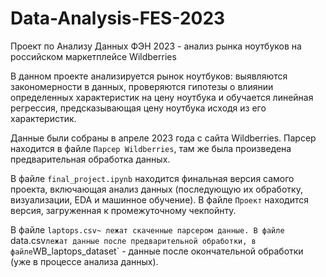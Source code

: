 # Data-Analysis-FES-2023
Проект по Анализу Данных ФЭН 2023 - анализ рынка ноутбуков на российском маркетплейсе Wildberries

В данном проекте анализируется рынок ноутбуков: выявляются закономерности в данных, проверяются гипотезы о влиянии определенных характеристик на цену ноутбука и обучается линейная регрессия, предсказывающая цену ноутбука исходя из его характеристик.

Данные были собраны в апреле 2023 года с сайта Wildberries. Парсер находится в файле `Парсер Wildberries`, там же была произведена предварительная обработка данных.

В файле `final_project.ipynb` находится финальная версия самого проекта, включающая анализ данных (последующую их обработку, визуализации, EDA и машинное обучение). В файле `Проект` находится версия, загруженная к промежуточному чекпойнту. 

В файле `laptops.csv~ лежат скаченные парсером данные. В файле `data.csv` лежат данные после предварительной обработки, в файле `WB_laptops_dataset` - данные после окончательной обработки (уже в процессе анализа данных).
